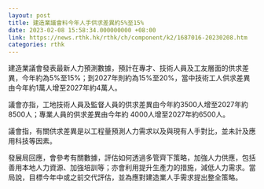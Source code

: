 ```yaml
---
layout: post
title: 建造業議會料今年人手供求差異約5%至15%
date: 2023-02-08 15:58:34.000000000 +08:00
link: https://news.rthk.hk/rthk/ch/component/k2/1687016-20230208.htm
categories: rthk
---
```


建造業議會發表最新人力預測數據，預計在專才、技術人員及工友層面的供求差異，今年約為5%至15%；到2027年則約為15%至20%，當中技術工人供求差異由今年約1萬人增至2027年約4萬人。

議會亦指，工地技術人員及監督人員的供求差異由今年約3500人增至2027年約8500人；專業人員的供求差異由今年約 4000人增至2027年約6500人。

議會指，有關供求差異是以工程量預測人力需求以及與現有人手對比，並未計及應用科技等因素。

發展局回應，會參考有關數據，評估如何透過多管齊下策略，加強人力供應，包括善用本地人力資源、加強培訓等；亦會利用提升生產力的措施，減低人力需求。當局說，目標今年中或之前交代評估，並為應對建造業人手需求提出整全策略。

